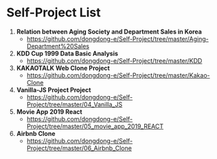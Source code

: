 # **Self-Project List**

1. **Relation between Aging Society and Department Sales in Korea**
   - https://github.com/dongdong-e/Self-Project/tree/master/Aging-Department%20Sales
2. **KDD Cup 1999 Data Basic Analysis**
   - https://github.com/dongdong-e/Self-Project/tree/master/KDD
3. **KAKAOTALK Web Clone Project**
   - https://github.com/dongdong-e/Self-Project/tree/master/Kakao-Clone
4. **Vanilla-JS Project Project**
   -  https://github.com/dongdong-e/Self-Project/tree/master/04_Vanilla_JS 
5. **Movie App 2019 React**
   * https://github.com/dongdong-e/Self-Project/tree/master/05_movie_app_2019_REACT
6. **Airbnb Clone**
   * https://github.com/dongdong-e/Self-Project/tree/master/06_Airbnb_Clone

